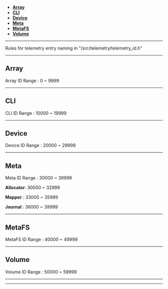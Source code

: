 - [**Array**](#array)
- [**CLI**](#cli)
- [**Device**](#device)
- [**Meta**](#meta)
- [**MetaFS**](#metafs)
- [**Volume**](#volume)

---
Rules for telemetry entry naming in "/src/telemetry/telemetry_id.h"

---

## **Array**
Array ID Range : 0 ~ 9999

---

## **CLI**
CLI ID Range : 10000 ~ 19999

---

## **Device**
Device ID Range : 20000 ~ 29999

---

## **Meta**
Meta ID Range : 30000 ~ 39999

**Allocator**: 30000 ~ 32999

**Mapper**   : 33000 ~ 35999

**Journal**  : 36000 ~ 39999

---

## **MetaFS**
MetaFS ID Range : 40000 ~ 49999

---

## **Volume**
Volume ID Range : 50000 ~ 59999

---
---